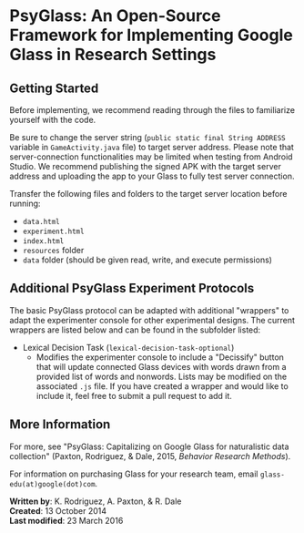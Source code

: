 # PsyGlass: An Open-Source Framework for Implementing Google Glass in Research Settings

## Getting Started
Before implementing, we recommend reading through the files to familiarize yourself with the code.

Be sure to change the server string (`public static final String ADDRESS` variable in `GameActivity.java` file) to target server address. Please note that server-connection functionalities may be limited when testing from Android Studio. We recommend publishing the signed APK with the target server address and uploading the app to your Glass to fully test server connection.

Transfer the following files and folders to the target server location before running:
+ `data.html`
+ `experiment.html`
+ `index.html`
+ `resources` folder
+ `data` folder (should be given read, write, and execute permissions)

## Additional PsyGlass Experiment Protocols
The basic PsyGlass protocol can be adapted with additional "wrappers" to adapt the experimenter console for other experimental designs. The current wrappers are listed below and can be found in the subfolder listed:
+ Lexical Decision Task (`lexical-decision-task-optional`)
	+ Modifies the experimenter console to include a "Decissify" button that will update connected Glass devices with words drawn from a provided list of words and nonwords. Lists may be modified on the associated `.js` file.
If you have created a wrapper and would like to include it, feel free to submit a pull request to add it.

## More Information
For more, see "PsyGlass: Capitalizing on Google Glass for naturalistic data collection" (Paxton, Rodriguez, & Dale, 2015, *Behavior Research Methods*).

For information on purchasing Glass for your research team, email `glass-edu(at)google(dot)com`.

**Written by**: K. Rodriguez, A. Paxton, & R. Dale
<br>**Created**: 13 October 2014
<br>**Last modified**: 23 March 2016
